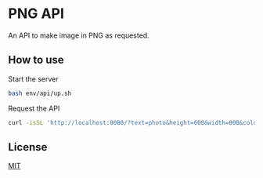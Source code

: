# PNG API

An API to make image in PNG as requested.

## How to use

Start the server

```sh
bash env/api/up.sh
```

Request the API

```sh
curl -isSL 'http://localhost:8080/?text=photo&height=600&width=800&color=red'
```

## License

[MIT](./LICENSE)
